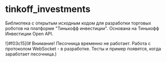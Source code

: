 # tinkoff_investments
Библиотека с открытым исходным кодом для разработки торговых роботов на платформе "Тинькофф инвестиции". Основана на Тинькофф Инвестиции Open API.

![#f03c15](# Внимание! Песочница временно не работает. Работа с протоколом WebSocket - в разработке. Тесты и пример появятся, когда заработает песочница.)
